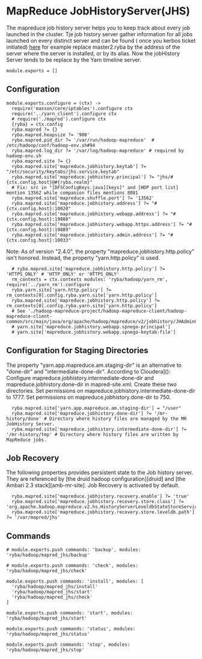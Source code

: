 
# MapReduce JobHistoryServer(JHS)
The mapreduce job history server helps you to keep track about every job launched in the cluster.
Tje job history server gather information for all jobs launched on every distinct server and can be found ( once you kerbos ticket initiated) [here](http://master1.ryba:19888/jobhistory) for example
replace master2.ryba by the address of the server where the server is installed, or by its alias.
Now the jobHistory Server tends to be replace by the Yarn timeline server.


    module.exports = []

## Configuration

    module.exports.configure = (ctx) ->
      require('masson/core/iptables').configure ctx
      require('../yarn_client').configure ctx
      # require('./mapred').configure ctx
      {ryba} = ctx.config
      ryba.mapred ?= {}
      ryba.mapred.heapsize ?= '900'
      ryba.mapred.pid_dir ?= '/var/run/hadoop-mapreduce'  # /etc/hadoop/conf/hadoop-env.sh#94
      ryba.mapred.log_dir ?= '/var/log/hadoop-mapreduce' # required by hadoop-env.sh
      ryba.mapred.site ?= {}
      ryba.mapred.site['mapreduce.jobhistory.keytab'] ?= "/etc/security/keytabs/jhs.service.keytab"
      ryba.mapred.site['mapreduce.jobhistory.principal'] ?= "jhs/#{ctx.config.host}@#{ryba.realm}"
      # Fix: src in "[DFSConfigKeys.java][keys]" and [HDP port list] mention 13562 while companion files mentions 8081
      ryba.mapred.site['mapreduce.shuffle.port'] ?= '13562'
      ryba.mapred.site['mapreduce.jobhistory.address'] ?= "#{ctx.config.host}:10020"
      ryba.mapred.site['mapreduce.jobhistory.webapp.address'] ?= "#{ctx.config.host}:19888"
      ryba.mapred.site['mapreduce.jobhistory.webapp.https.address'] ?= "#{ctx.config.host}:19889"
      ryba.mapred.site['mapreduce.jobhistory.admin.address'] ?= "#{ctx.config.host}:10033"

Note: As of version "2.4.0", the property "mapreduce.jobhistory.http.policy"
isn't honored. Instead, the property "yarn.http.policy" is used.

      # ryba.mapred.site['mapreduce.jobhistory.http.policy'] ?= 'HTTPS_ONLY' # 'HTTP_ONLY' or 'HTTPS_ONLY'
      rm_contexts = ctx.contexts modules: 'ryba/hadoop/yarn_rm', require('../yarn_rm').configure
      ryba.yarn.site['yarn.http.policy'] ?= rm_contexts[0].config.ryba.yarn.site['yarn.http.policy']
      ryba.mapred.site['mapreduce.jobhistory.http.policy'] ?= rm_contexts[0].config.ryba.yarn.site['yarn.http.policy']
      # See './hadoop-mapreduce-project/hadoop-mapreduce-client/hadoop-mapreduce-client-common/src/main/java/org/apache/hadoop/mapreduce/v2/jobhistory/JHAdminConfig.java#158'
      # yarn.site['mapreduce.jobhistory.webapp.spnego-principal']
      # yarn.site['mapreduce.jobhistory.webapp.spnego-keytab-file']

## Configuration for Staging Directories

The property "yarn.app.mapreduce.am.staging-dir" is an alternative to "done-dir"
and "intermediate-done-dir". According to Cloudera](): Configure 
mapreduce.jobhistory.intermediate-done-dir and mapreduce.jobhistory.done-dir in
mapred-site.xml. Create these two directories. Set permissions on
mapreduce.jobhistory.intermediate-done-dir to 1777. Set permissions on
mapreduce.jobhistory.done-dir to 750.

      ryba.mapred.site['yarn.app.mapreduce.am.staging-dir'] = "/user"
      ryba.mapred.site['mapreduce.jobhistory.done-dir'] ?= '/mr-history/done' # Directory where history files are managed by the MR JobHistory Server.
      ryba.mapred.site['mapreduce.jobhistory.intermediate-done-dir'] ?= '/mr-history/tmp' # Directory where history files are written by MapReduce jobs.
## Job Recovery

The following properties provides persistent state to the Job history server.
They are referenced by [the druid hadoop configuration][druid] and
[the Ambari 2.3 stack][amb-mr-site]. Job Recovery is activated by default.   

      ryba.mapred.site['mapreduce.jobhistory.recovery.enable'] ?= 'true'
      ryba.mapred.site['mapreduce.jobhistory.recovery.store.class'] ?= 'org.apache.hadoop.mapreduce.v2.hs.HistoryServerLeveldbStateStoreService'
      ryba.mapred.site['mapreduce.jobhistory.recovery.store.leveldb.path'] ?= '/var/mapred/jhs'

## Commands

    # module.exports.push commands: 'backup', modules: 'ryba/hadoop/mapred_jhs/backup'

    # module.exports.push commands: 'check', modules: 'ryba/hadoop/mapred_jhs/check'

    module.exports.push commands: 'install', modules: [
      'ryba/hadoop/mapred_jhs/install'
      'ryba/hadoop/mapred_jhs/start'
      'ryba/hadoop/mapred_jhs/check'
    ]

    module.exports.push commands: 'start', modules: 'ryba/hadoop/mapred_jhs/start'

    module.exports.push commands: 'status', modules: 'ryba/hadoop/mapred_jhs/status'

    module.exports.push commands: 'stop', modules: 'ryba/hadoop/mapred_jhs/stop'

